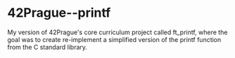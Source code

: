 # 42Prague--printf
My version of 42Prague's core curriculum project called ft_printf, where the goal was to create re-implement a simplified version of the printf function from the C standard library.
